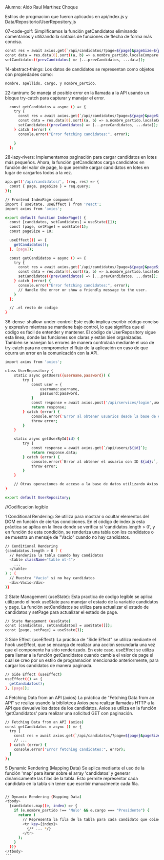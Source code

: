 Alumno: Aldo Raul Martinez Choque

Estilos de progmacion que fueron aplicados en api/index.js y Data/Repositorio/UserRepository.js

07-code-golf: Simplificamos la función getCandidatos eliminando comentarios y utilizando la sintaxis de funciones de flecha de forma más concisa.
```bash
const res = await axios.get(`/api/candidatos/?page=${page}&pageSize=${pageSize}`);
const data = res.data[0].sort((a, b) => a.nombre_partido.localeCompare(b.nombre_partido));
setCandidatos((prevCandidatos) => [...prevCandidatos, ...data]);
```
14-abstract-things: Los datos de candidatos se representan como objetos con propiedades como:
```bash
nombre, apellido, cargo, y nombre_partido.
```
22-tantrum: Se maneja el posible error en la llamada a la API usando un bloque try-catch para capturar y manejar el error.
```bash
  const getCandidatos = async () => {
    try {
      const res = await axios.get(`/api/candidatos/?page=${page}&pageSize=${pageSize}`);
      const data = res.data[0].sort((a, b) => a.nombre_partido.localeCompare(b.nombre_partido));
      setCandidatos((prevCandidatos) => [...prevCandidatos, ...data]);
    } catch (error) {
      console.error("Error fetching candidates:", error);
      
    }
  };
```
28-lazy-rivers: Implementamos paginación para cargar candidatos en lotes más pequeños. Ahora, la función getCandidatos carga candidatos en función del valor de page, lo que permite cargar candidatos en lotes en lugar de cargarlos todos a la vez.
```bash
app.get('/api/candidatos/', (req, res) => {
  const { page, pageSize } = req.query;
});

// Frontend IndexPage component
import { useState, useEffect } from 'react';
import axios from 'axios';

export default function IndexPage() {
  const [candidatos, setCandidatos] = useState([]);
  const [page, setPage] = useState(1);
  const pageSize = 10;

  useEffect(() => {
    getCandidatos();
  }, [page]);

  const getCandidatos = async () => {
    try {
      const res = await axios.get(`/api/candidatos/?page=${page}&pageSize=${pageSize}`);
      const data = res.data[0].sort((a, b) => a.nombre_partido.localeCompare(b.nombre_partido));
      setCandidatos((prevCandidatos) => [...prevCandidatos, ...data]);
    } catch (error) {
      console.error("Error fetching candidates:", error);
      // Handle the error or show a friendly message to the user.
    }
  };

  // .el resto de codigo
}

```
36-dense-shallow-under-control:
Este estilo implica escribir código conciso y expresivo mientras se mantiene bajo control, lo que significa que el código es fácil de entender y mantener. El código de UserRepository sigue esta línea, donde las funciones son claras y están bien organizadas. También se manejan los errores de manera controlada mediante el uso de try-catch para no comprometer el flujo de la aplicación en caso de que ocurra un error en la comunicación con la API.

```bash
import axios from 'axios';

class UserRepository {
    static async getUsers({username,password}) {
        try {
            const user = {
                username:username,
                password:password,
            }
            const response = await axios.post('/api/services/login',user);
            return response;
        } catch (error) {
            console.error('Error al obtener usuarios desde la base de datos:', error);
            throw error;
        }
    }

    static async getUserById(id) {
        try {
            const response = await axios.get(`/api/users/${id}`);
            return response.data;
        } catch (error) {
            console.error(`Error al obtener el usuario con ID ${id}:`, error);
            throw error;
        }
    }

    // Otras operaciones de acceso a la base de datos utilizando Axios
}

export default UserRepository;
```

//Codificacion legible 

1 Conditional Rendering:
Se utiliza para mostrar o ocultar elementos del DOM en función de ciertas condiciones. En el código de index.js esta práctica se aplica en la línea donde se verifica si 'candidatos.length > 0', y en función de esta condición, se renderiza una   tabla con los candidatos o se muestra un mensaje de "Vacio" cuando no hay candidatos.
```bash
// Conditional Rendering
{candidatos.length > 0 ? (
  // Renderiza la tabla cuando hay candidatos
  <table className="table mt-4">
    ...
  </table>
) : (
  // Muestra "Vacio" si no hay candidatos
  <div>Vacio</div>
)}  
```

2 State Management (useState):
Esta practica de codigo legible se aplica utilizando el hook useState para manejar el estado de la variable candidatos y page. La función setCandidatos se utiliza para actualizar el estado de candidatos y setPage para actualizar el estado de page.
```bash
// State Management (useState)
const [candidatos, setCandidatos] = useState([]);
const [page, setPage] = useState(1);
```

3 Side Effect (useEffect):
La práctica de "Side Effect" se utiliza mediante el hook useEffect, que se encarga de realizar una acción secundaria una vez que el componente ha sido renderizado. En este caso, useEffect se utiliza para llamar a la función getCandidatos cuando cambia el valor de page el cual se creo por un estilo de programacion mencionado anteriormente, para cargar los candidatos de manera paginada.
```bash
// Side Effect (useEffect)
useEffect(() => {
  getCandidatos();
}, [page]);
```

4 Fetching Data from an API (axios)
La práctica de "Fetching Data from an API" se realiza usando la biblioteca Axios para realizar llamadas HTTP a la API que devuelve los datos de los candidatos. Axios se utiliza en la función 'getCandidatos' para realizar una solicitud GET con paginación.
```bash
// Fetching Data from an API (axios)
const getCandidatos = async () => {
  try {
    const res = await axios.get(`/api/candidatos/?page=${page}&pageSize=${pageSize}`);
    // ...
  } catch (error) {
    console.error("Error fetching candidates:", error);
  }
};
```

5 Dynamic Rendering (Mapping Data)
Se aplica mediante el uso de la función 'map' para iterar sobre el array 'candidatos' y generar dinámicamente las filas de la tabla. Esto permite representar cada candidato en la tabla sin tener que escribir manualmente cada fila.
```bash

// Dynamic Rendering (Mapping Data)
<tbody>
  {candidatos.map((e, index) => {
    if (e.nombre_partido !== 'Nulo' && e.cargo === "Presidente") {
      return (
        // Representa la fila de la tabla para cada candidato que coincida con la condición
        <tr key={index}>
          {/* ... */}
        </tr>
      );
    }
  })}
</tbody>
´´´
